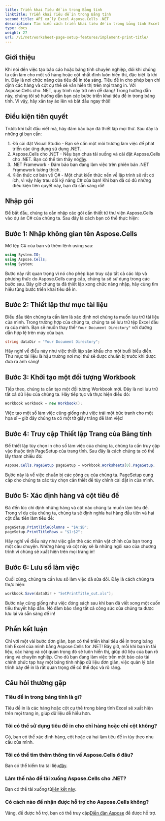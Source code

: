 ```yaml
---
title: Triển khai Tiêu đề in trong Bảng tính
linktitle: Triển khai Tiêu đề in trong Bảng tính
second_title: API xử lý Excel Aspose.Cells .NET
description: Tìm hiểu cách triển khai tiêu đề in trong bảng tính Excel bằng Aspose.Cells cho .NET bằng hướng dẫn từng bước đơn giản này.
type: docs
weight: 27
url: /vi/net/worksheet-page-setup-features/implement-print-title/
---
```

## Giới thiệu
Khi nói đến việc tạo báo cáo hoặc bảng tính chuyên nghiệp, đôi khi chúng ta cần làm cho một số hàng hoặc cột nhất định luôn hiển thị, đặc biệt là khi in. Đây là nơi chức năng của tiêu đề in tỏa sáng. Tiêu đề in cho phép bạn chỉ định các hàng và cột cụ thể sẽ vẫn hiển thị trên mọi trang in. Với Aspose.Cells cho .NET, quy trình này trở nên dễ dàng! Trong hướng dẫn này, chúng tôi sẽ hướng dẫn bạn các bước triển khai tiêu đề in trong bảng tính. Vì vậy, hãy xắn tay áo lên và bắt đầu ngay thôi!
## Điều kiện tiên quyết
Trước khi bắt đầu viết mã, hãy đảm bảo bạn đã thiết lập mọi thứ. Sau đây là những gì bạn cần:
1. Đã cài đặt Visual Studio - Bạn sẽ cần một môi trường làm việc để phát triển các ứng dụng sử dụng .NET.
2.  Aspose.Cells cho .NET - Nếu bạn chưa tải xuống và cài đặt Aspose.Cells cho .NET. Bạn có thể tìm thấy nó[đây](https://releases.aspose.com/cells/net/).
3. .NET Framework - Đảm bảo bạn đang làm việc trên phiên bản .NET Framework tương thích.
4. Kiến thức cơ bản về C# - Một chút kiến thức nền về lập trình sẽ rất có ích, vì vậy hãy trau dồi kỹ năng C# của bạn!
Khi bạn đã có đủ những điều kiện tiên quyết này, bạn đã sẵn sàng rồi!
## Nhập gói
Để bắt đầu, chúng ta cần nhập các gói cần thiết từ thư viện Aspose.Cells vào dự án C# của chúng ta. Sau đây là cách bạn có thể thực hiện:
## Bước 1: Nhập không gian tên Aspose.Cells
Mở tệp C# của bạn và thêm lệnh using sau:
```csharp
using System.IO;
using Aspose.Cells;
using System;
```
Bước này rất quan trọng vì nó cho phép bạn truy cập tất cả các lớp và phương thức do Aspose.Cells cung cấp, chúng ta sẽ sử dụng trong các bước sau.
Bây giờ chúng ta đã thiết lập xong chức năng nhập, hãy cùng tìm hiểu từng bước triển khai tiêu đề in.
## Bước 2: Thiết lập thư mục tài liệu
Điều đầu tiên chúng ta cần làm là xác định nơi chúng ta muốn lưu trữ tài liệu của mình. Trong trường hợp của chúng ta, chúng ta sẽ lưu trữ tệp Excel đầu ra của mình. Bạn sẽ muốn thay thế`"Your Document Directory"` với đường dẫn hợp lệ trên máy của bạn.
```csharp
string dataDir = "Your Document Directory";
```
Hãy nghĩ về điều này như việc thiết lập sân khấu cho một buổi biểu diễn. Thư mục tài liệu là hậu trường nơi mọi thứ sẽ được chuẩn bị trước khi được đưa ra ánh sáng!
## Bước 3: Khởi tạo một đối tượng Workbook
Tiếp theo, chúng ta cần tạo một đối tượng Workbook mới. Đây là nơi lưu trữ tất cả dữ liệu của chúng ta. Hãy tiếp tục và thực hiện điều đó:
```csharp
Workbook workbook = new Workbook();
```
Việc tạo một sổ làm việc cũng giống như việc trải một bức tranh cho một họa sĩ – giờ đây chúng ta có một tờ giấy trắng để làm việc!
## Bước 4: Truy cập Thiết lập Trang của Bảng tính
Để thiết lập tùy chọn in cho sổ làm việc của chúng ta, chúng ta cần truy cập vào thuộc tính PageSetup của trang tính. Sau đây là cách chúng ta có thể lấy tham chiếu đó:
```csharp
Aspose.Cells.PageSetup pageSetup = workbook.Worksheets[0].PageSetup;
```
Bước này là về việc chuẩn bị các công cụ của chúng ta. PageSetup cung cấp cho chúng ta các tùy chọn cần thiết để tùy chỉnh cài đặt in của mình.
## Bước 5: Xác định hàng và cột tiêu đề
Đã đến lúc chỉ định những hàng và cột nào chúng ta muốn làm tiêu đề. Trong ví dụ của chúng ta, chúng ta sẽ định nghĩa hai hàng đầu tiên và hai cột đầu tiên làm tiêu đề:
```csharp
pageSetup.PrintTitleColumns = "$A:$B";
pageSetup.PrintTitleRows = "$1:$2";
```
Hãy nghĩ về điều này như việc gắn thẻ các nhân vật chính của bạn trong một câu chuyện. Những hàng và cột này sẽ là những ngôi sao của chương trình vì chúng sẽ xuất hiện trên mọi trang in!
## Bước 6: Lưu sổ làm việc
Cuối cùng, chúng ta cần lưu sổ làm việc đã sửa đổi. Đây là cách chúng ta thực hiện:
```csharp
workbook.Save(dataDir + "SetPrintTitle_out.xls");
```
Bước này cũng giống như việc đóng sách sau khi bạn đã viết xong một cuốn tiểu thuyết hấp dẫn. Nó đảm bảo rằng tất cả công sức của chúng ta được lưu lại và sẵn sàng để in!
## Phần kết luận
Chỉ với một vài bước đơn giản, bạn có thể triển khai tiêu đề in trong bảng tính Excel của mình bằng Aspose.Cells for .NET! Bây giờ, mỗi khi bạn in tài liệu, các hàng và cột quan trọng đó sẽ luôn hiển thị, giúp dữ liệu của bạn rõ ràng và chuyên nghiệp. Cho dù bạn đang làm việc trên một báo cáo tài chính phức tạp hay một bảng tính nhập dữ liệu đơn giản, việc quản lý bản trình bày để in là rất quan trọng để có thể đọc và rõ ràng. 
## Câu hỏi thường gặp
### Tiêu đề in trong bảng tính là gì?
Tiêu đề in là các hàng hoặc cột cụ thể trong bảng tính Excel sẽ xuất hiện trên mọi trang in, giúp dữ liệu dễ hiểu hơn.
### Tôi có thể sử dụng tiêu đề in cho chỉ hàng hoặc chỉ cột không?
Có, bạn có thể xác định hàng, cột hoặc cả hai làm tiêu đề in tùy theo nhu cầu của mình.
### Tôi có thể tìm thêm thông tin về Aspose.Cells ở đâu?
 Bạn có thể kiểm tra tài liệu[đây](https://reference.aspose.com/cells/net/).
### Làm thế nào để tải xuống Aspose.Cells cho .NET?
 Bạn có thể tải xuống từ[liên kết này](https://releases.aspose.com/cells/net/).
### Có cách nào để nhận được hỗ trợ cho Aspose.Cells không?
 Vâng, để được hỗ trợ, bạn có thể truy cập[Diễn đàn Aspose](https://forum.aspose.com/c/cells/9) để được hỗ trợ.